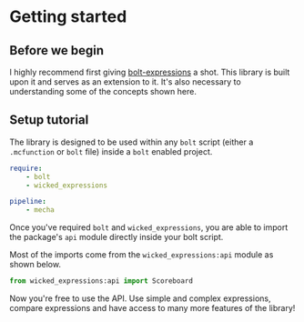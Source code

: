 # Getting started


## Before we begin

I highly recommend first giving [bolt-expressions](https://github.com/rx-modules/bolt-expressions) a shot. This library is built upon it and serves as an extension to it. It's also necessary to understanding some of the concepts shown here.


## Setup tutorial

The library is designed to be used within any `bolt` script (either a `.mcfunction` or `bolt` file) inside a `bolt` enabled project.

```yaml
require:
    - bolt
    - wicked_expressions

pipeline:
    - mecha
```

Once you've required `bolt` and `wicked_expressions`, you are able to import the package's `api` module directly inside your bolt script.

Most of the imports come from the `wicked_expressions:api` module as shown below.

```py
from wicked_expressions:api import Scoreboard
```

Now you're free to use the API. Use simple and complex expressions, compare expressions and have access to many more features of the library!


